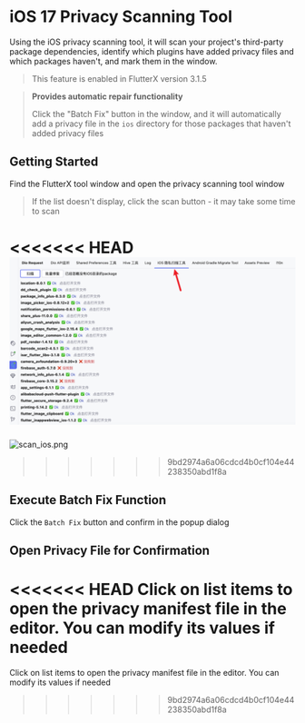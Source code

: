 # iOS 17 Privacy Scanning Tool

Using the iOS privacy scanning tool, it will scan your project's third-party package dependencies, identify which plugins have added privacy files and which packages haven't, and mark them in the window.

> This feature is enabled in FlutterX version 3.1.5

> **Provides automatic repair functionality**
>
> Click the "Batch Fix" button in the window, and it will automatically add a privacy file in the `ios` directory for those packages that haven't added privacy files
>

## Getting Started

Find the FlutterX tool window and open the privacy scanning tool window

> If the list doesn't display, click the scan button - it may take some time to scan

<<<<<<< HEAD
![ios隐私扫描窗口.png](../../assets/images/ios隐私扫描窗口.png)
=======
![scan_ios.png](/images/scan_ios.png)
>>>>>>> 9bd2974a6a06cdcd4b0cf104e44238350abd1f8a

## Execute Batch Fix Function

Click the `Batch Fix` button and confirm in the popup dialog


## Open Privacy File for Confirmation

<<<<<<< HEAD
Click on list items to open the privacy manifest file in the editor. You can modify its values if needed
=======
Click on list items to open the privacy manifest file in the editor. You can modify its values if needed
>>>>>>> 9bd2974a6a06cdcd4b0cf104e44238350abd1f8a
